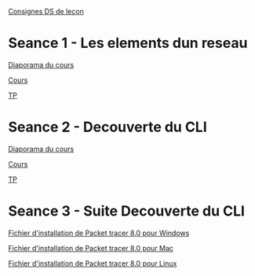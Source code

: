 <!-- 
<a href="">Diaporama du cours</a> 

<a href="">Cours</a> 

<a href="">TP</a> 

-->

<a href="https://docs.google.com/presentation/d/1mhtOdDisHOJOHbLrs_l4mvSOwo-uDayr8uTO9xn2ZTU/edit?usp=sharing&resourcekey=0-jbTHrac0Hq6ty-piHUyEEQ">Consignes DS de leçon</a>

# Seance 1 - Les elements dun reseau
<a href="https://docs.google.com/presentation/d/17Q6UNqiC4ZwiqS3JQdIj5Z0eQiKz1NWJqzLQwTJR2Kw/edit?usp=sharing">Diaporama du cours</a>

<a href="https://docs.google.com/document/d/1JPujx03ay1mIJMN5eThgsgIu7-_OioqH5o5L4pLZG1g/edit?usp=sharing">Cours</a>

<a href="https://drive.google.com/drive/folders/1B_nffE7MwS9RsKa_fn8kK3nSveFkAdCE?usp=sharing">TP</a>

# Seance 2 - Decouverte du CLI
<a href="https://docs.google.com/presentation/d/1oAdSrcKFjfodBydRd-yUiTR30mi5Yl0cNEd8sXHUm_E/edit?usp=sharing&resourcekey=0-F4pVMmsIj5lpdK7AEk5-_Q">Diaporama du cours</a>

<a href="https://docs.google.com/document/d/1crRZkHm6rKn7FhOrN7Mg2_hHZXO7-P1hCvHzpjhDx3M/edit?usp=sharing">Cours</a>

<a href="https://drive.google.com/drive/folders/18dxV_Z7jWqDnrWAclr-dBxty1b-q3xhR?usp=sharing">TP</a>

# Seance 3 - Suite Decouverte du CLI
<a href="https://drive.google.com/file/d/16s0ojNa0OWwDvJfC0mqH7OG3cj3oMOI_/view?usp=sharing">Fichier d'installation de Packet tracer 8.0 pour Windows</a>

<a href="https://drive.google.com/file/d/16tYR7Il_1OMvWkgygNJNy8NV7f_xUinE/view?usp=sharing">Fichier d'installation de Packet tracer 8.0 pour Mac</a> 

<a href="https://drive.google.com/file/d/16sm3VTh0yfu1oZv9PSmd7rIK-TK5Xo-O/view?usp=sharing">Fichier d'installation de Packet tracer 8.0 pour Linux</a> 







